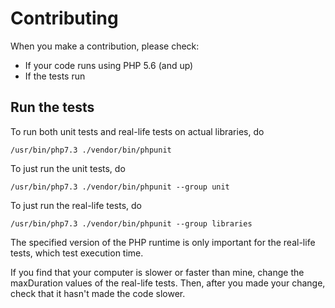 # Contributing

When you make a contribution, please check:

- If your code runs using PHP 5.6 (and up)
- If the tests run

## Run the tests

To run both unit tests and real-life tests on actual libraries, do

    /usr/bin/php7.3 ./vendor/bin/phpunit

To just run the unit tests, do

    /usr/bin/php7.3 ./vendor/bin/phpunit --group unit

To just run the real-life tests, do

    /usr/bin/php7.3 ./vendor/bin/phpunit --group libraries

The specified version of the PHP runtime is only important for the real-life tests, which test execution time.

If you find that your computer is slower or faster than mine, change the maxDuration values of the real-life tests. 
Then, after you made your change, check that it hasn't made the code slower.
